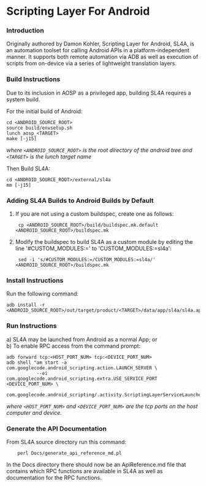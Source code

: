 Scripting Layer For Android
=============================

### Introduction
Originally authored by Damon Kohler, Scripting Layer for Android, SL4A, is an automation toolset
for calling Android APIs in a platform-independent manner. It supports both remote automation via
ADB as well as execution of scripts from on-device via a series of lightweight translation layers.

### Build Instructions
Due to its inclusion in AOSP as a privileged app, building SL4A requires a system build.

For the initial build of Android:

    cd <ANDROID_SOURCE_ROOT>
    source build/envsetup.sh
    lunch aosp_<TARGET>
    make [-j15]

*where `<ANDROID_SOURCE_ROOT>` is the root directory of the android tree and `<TARGET>` is the lunch
target name*

Then Build SL4A:

    cd <ANDROID_SOURCE_ROOT>/external/sl4a
    mm [-j15]

### Adding SL4A Builds to Android Builds by Default
1) If you are not using a custom buildspec, create one as follows:

        cp <ANDROID_SOURCE_ROOT>/build/buildspec.mk.default <ANDROID_SOURCE_ROOT>/buildspec.mk

2) Modify the buildspec to build SL4A as a custom module by editing
    the line '#CUSTOM_MODULES:=' to 'CUSTOM_MODULES:=sl4a':

        sed -i 's/#CUSTOM_MODULES:=/CUSTOM_MODULES:=sl4a/' <ANDROID_SOURCE_ROOT>/buildspec.mk

### Install Instructions
Run the following command:

    adb install -r <ANDROID_SOURCE_ROOT>/out/target/product/<TARGET>/data/app/sl4a/sl4a.apk

### Run Instructions
a) SL4A may be launched from Android as a normal App; or  
b) To enable RPC access from the command prompt:

    adb forward tcp:<HOST_PORT_NUM> tcp:<DEVICE_PORT_NUM>
    adb shell "am start -a com.googlecode.android_scripting.action.LAUNCH_SERVER \
               --ei com.googlecode.android_scripting.extra.USE_SERVICE_PORT <DEVICE_PORT_NUM> \
               com.googlecode.android_scripting/.activity.ScriptingLayerServiceLauncher"
*where `<HOST_PORT_NUM>` and `<DEVICE_PORT_NUM>` are the tcp ports on the host computer and device.*

### Generate the API Documentation
From SL4A source directory run this command:

        perl Docs/generate_api_reference_md.pl

In the Docs directory there should now be an ApiReference.md file that
contains which RPC functions are available in SL4A as well as documentation
for the RPC functions.

